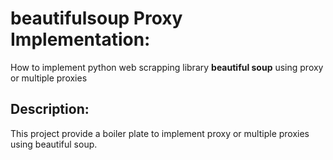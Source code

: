 # beautifulsoup Proxy Implementation:
How to implement python web scrapping library **beautiful soup** using proxy or multiple proxies  

## Description: 
This project provide a boiler plate to implement proxy or multiple proxies using beautiful soup.


